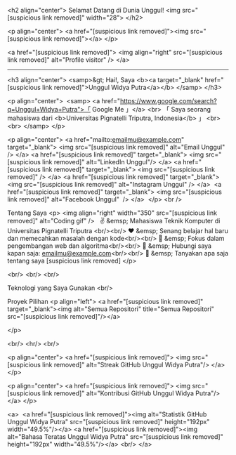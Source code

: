 &lt;h2 align="center">
Selamat Datang di Dunia Unggul!
&lt;img src="[suspicious link removed]" width="28">
&lt;/h2>

&lt;p align="center">
&lt;a href="[suspicious link removed]">&lt;img src="[suspicious link removed]">&lt;/a>
&lt;/p>

&lt;a href="[suspicious link removed]">
&lt;img align="right" src="[suspicious link removed]" alt="Profile visitor" />
&lt;/a>

 ---

&lt;h3 align="center">
&lt;samp>&amp;gt; Hai!, Saya
&lt;b>&lt;a target="_blank" href="[suspicious link removed]">Unggul Widya Putra&lt;/a>&lt;/b>
&lt;/samp>
&lt;/h3>

&lt;p align="center"> 
&lt;samp>
&lt;a href="https://www.google.com/search?q=Unggul+Widya+Putra">「 Google Me 」&lt;/a>
&lt;br>
「 Saya seorang mahasiswa dari &lt;b>Universitas Pignatelli Triputra, Indonesia&lt;/b> 」
&lt;br>
&lt;br>
&lt;/samp>
&lt;/p>

&lt;p align="center">
&lt;a href="mailto:emailmu@example.com" target="_blank"> &lt;img src="[suspicious link removed]" alt="Email Unggul" />
&lt;/a>
&lt;a href="[suspicious link removed]" target="_blank"> &lt;img src="[suspicious link removed]" alt="LinkedIn Unggul"/>
&lt;/a>
&lt;a href="[suspicious link removed]" target="_blank"> &lt;img src="[suspicious link removed]" />
&lt;/a>
&lt;a href="[suspicious link removed]" target="_blank"> &lt;img src="[suspicious link removed]" alt="Instagram Unggul" />
&lt;/a> 
&lt;a href="[suspicious link removed]" target="_blank"> &lt;img src="[suspicious link removed]" alt="Facebook Unggul"  />
&lt;/a> 
&lt;/p>
&lt;br />

Tentang Saya
&lt;p>
&lt;img align="right" width="350" src="[suspicious link removed]" alt="Coding gif" />  
✌️ &amp;emsp; Mahasiswa Teknik Komputer di Universitas Pignatelli Triputra &lt;br/>&lt;br/>
❤️ &amp;emsp; Senang belajar hal baru dan memecahkan masalah dengan kode&lt;br/>&lt;br/>
🌱 &amp;emsp; Fokus dalam pengembangan web dan algoritma&lt;br/>&lt;br/>
📧 &amp;emsp; Hubungi saya kapan saja: emailmu@example.com&lt;br/>&lt;br/> 💬 &amp;emsp; Tanyakan apa saja tentang saya [suspicious link removed] &lt;/p>

&lt;br/>
&lt;br/>
&lt;br/>

Teknologi yang Saya Gunakan
&lt;br/>

Proyek Pilihan
   &lt;p align="left">
&lt;a href="[suspicious link removed]" target="_blank">&lt;img alt="Semua Repositori" title="Semua Repositori" src="[suspicious link removed]"/>&lt;/a>

&lt;/p>

&lt;br/>
&lt;hr/>
&lt;br/>

&lt;p align="center">
&lt;a href="[suspicious link removed]">
&lt;img src="[suspicious link removed]" alt="Streak GitHub Unggul Widya Putra"/>
&lt;/a>
&lt;/p>

&lt;p align="center">
&lt;a href="[suspicious link removed]">
&lt;img src="[suspicious link removed]" alt="Kontribusi GitHub Unggul Widya Putra"/>
&lt;/a>
&lt;/p>

&lt;a> 
&lt;a href="[suspicious link removed]">&lt;img alt="Statistik GitHub Unggul Widya Putra" src="[suspicious link removed]" height="192px" width="49.5%"/>&lt;/a>
&lt;a href="[suspicious link removed]">&lt;img alt="Bahasa Teratas Unggul Widya Putra" src="[suspicious link removed]" height="192px" width="49.5%"/>&lt;/a>
&lt;br/>
&lt;/a>
